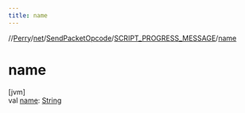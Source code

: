 ```yaml
---
title: name
---
```

//[Perry](../../../../index.html)/[net](../../index.html)/[SendPacketOpcode](../index.html)/[SCRIPT_PROGRESS_MESSAGE](index.html)/[name](name.html)



# name



[jvm]\
val [name](name.html): [String](https://kotlinlang.org/api/latest/jvm/stdlib/kotlin/-string/index.html)




